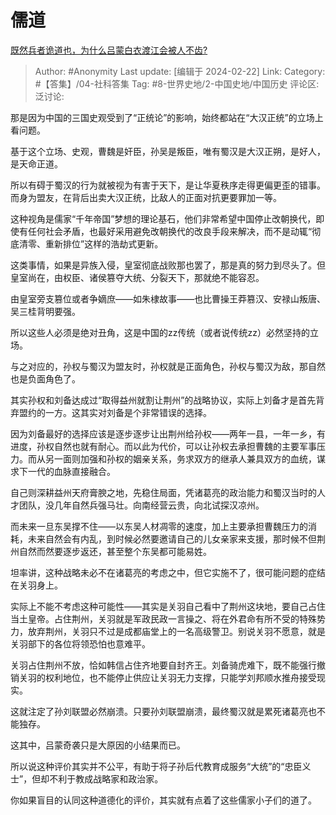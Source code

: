 # 儒道
[既然兵者诡道也，为什么吕蒙白衣渡江会被人不齿?](https://www.zhihu.com/question/633168081/answer/3404417110)

> Author: #Anonymity
> Last update: [编辑于 2024-02-22]
> Link:
> Category: #【答集】/04-社科答集
> Tag: #8-世界史地/2-中国史地/中国历史
> 评论区:
> 泛讨论:

那是因为中国的三国史观受到了“正统论”的影响，始终都站在“大汉正统”的立场上看问题。

基于这个立场、史观，曹魏是奸臣，孙吴是叛臣，唯有蜀汉是大汉正朔，是好人，是天命正道。

所以有碍于蜀汉的行为就被视为有害于天下，是让华夏秩序走得更偏更歪的错事。而身为盟友，在背后出卖大汉正统，比敌人的正面对抗更要罪加一等。

这种视角是儒家“千年帝国”梦想的理论基石，他们非常希望中国停止改朝换代，即使有任何社会矛盾，也最好采用避免改朝换代的改良手段来解决，而不是动辄“彻底清零、重新排位”这样的浩劫式更新。

这类事情，如果是异族入侵，皇室彻底战败那也罢了，那是真的努力到尽头了。但皇室尚在，由权臣、诸侯篡夺大统、分裂天下，那就绝不能容忍。

由皇室旁支篡位或者争嫡庶——如朱棣故事——也比曹操王莽篡汉、安禄山叛唐、吴三桂背明要强。

所以这些人必须是绝对丑角，这是中国的zz传统（或者说传统zz）必然坚持的立场。

与之对应的，孙权与蜀汉为盟友时，孙权就是正面角色，孙权与蜀汉为敌，那自然也是负面角色了。

其实孙权和刘备达成过“取得益州就割让荆州”的战略协议，实际上刘备才是首先背弃盟约的一方。这其实对刘备是个非常错误的选择。

因为刘备最好的选择应该是逐步逐步让出荆州给孙权——两年一县，一年一乡，有进度，孙权自然也就有耐心。而以此为代价，可以让孙权去承担曹魏的主要军事压力。而从另一面则加强和孙权的姻亲关系，务求双方的继承人兼具双方的血统，谋求下一代的血脉直接融合。

自己则深耕益州天府膏腴之地，先稳住局面，凭诸葛亮的政治能力和蜀汉当时的人才团队，没几年自然兵强马壮。向南经营云贵，向北试探汉凉州。

而未来一旦东吴撑不住——以东吴人材凋零的速度，加上主要承担曹魏压力的消耗，未来自然会有内乱，到时候必然要邀请自己的儿女亲家来支援，那时候不但荆州自然而然要逐步返还，甚至整个东吴都可能易姓。

坦率讲，这种战略未必不在诸葛亮的考虑之中，但它实施不了，很可能问题的症结在关羽身上。

实际上不能不考虑这种可能性——其实是关羽自己看中了荆州这块地，要自己占住当土皇帝。占住荆州，关羽就是军政民政一言操之、将在外君命有所不受的特殊势力，放弃荆州，关羽只不过是成都庙堂上的一名高级警卫。别说关羽不愿意，就是关羽部下的各位将领恐怕也意难平。

关羽占住荆州不放，恰如韩信占住齐地要自封齐王。刘备骑虎难下，既不能强行撤销关羽的权利地位，也不能停止供应让关羽无力支撑，只能学刘邦顺水推舟接受现实。

这就注定了孙刘联盟必然崩溃。只要孙刘联盟崩溃，最终蜀汉就是累死诸葛亮也不能独存。

这其中，吕蒙奇袭只是大原因的小结果而已。

所以说这种评价其实并不公平，有助于将子孙后代教育成服务“大统”的“忠臣义士”，但却不利于教成战略家和政治家。

你如果盲目的认同这种道德化的评价，其实就有点着了这些儒家小子们的道了。

